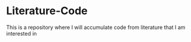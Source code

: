 # Literature-Code
This is a repository where I will accumulate code from literature that I am interested in

